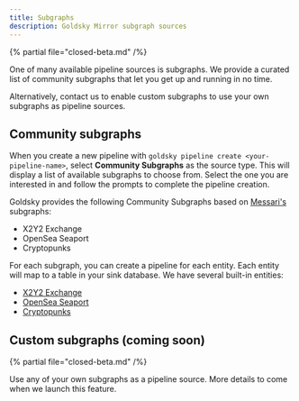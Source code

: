 ```yaml
---
title: Subgraphs
description: Goldsky Mirror subgraph sources
---
```


{% partial file="closed-beta.md" /%}

One of many available pipeline sources is subgraphs. We provide a curated list of community subgraphs that let you get up and running in no time.

Alternatively, contact us to enable custom subgraphs to use your own subgraphs as pipeline sources.

## Community subgraphs

When you create a new pipeline with `goldsky pipeline create <your-pipeline-name>`, select **Community Subgraphs** as the source type. This will display a list of available subgraphs to choose from. Select the one you are interested in and follow the prompts to complete the pipeline creation.

Goldsky provides the following Community Subgraphs based on [Messari's](https://github.com/messari/subgraphs) subgraphs:

- X2Y2 Exchange
- OpenSea Seaport
- Cryptopunks

For each subgraph, you can create a pipeline for each entity. Each entity will map to a table in your sink database. We have several built-in entities:

- [X2Y2 Exchange](/mirror/supported-tables/x2y2)
- [OpenSea Seaport](/mirror/supported-tables/opensea-seaport)
- [Cryptopunks](/mirror/supported-tables/cryptopunks)

## Custom subgraphs (coming soon)

{% partial file="closed-beta.md" /%}

Use any of your own subgraphs as a pipeline source. More details to come when we launch this feature.

